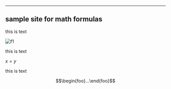 -----------------------------
sample site for math formulas
-----------------------------

this is text

![f1]

this is text

$x=y$

this is text

$$\begin{foo}...\end{foo}$$

[f1]: http://chart.apis.google.com/chart?cht=tx&chl=x=y**2\frac{2}{3}
